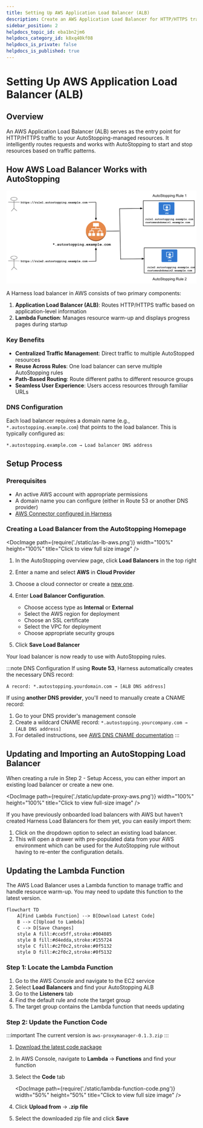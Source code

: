 ```yaml
---
title: Setting Up AWS Application Load Balancer (ALB)
description: Create an AWS Application Load Balancer for HTTP/HTTPS traffic to enable AutoStopping Rules.
sidebar_position: 2
helpdocs_topic_id: eba1bn2jm6
helpdocs_category_id: k8xq40kf08
helpdocs_is_private: false
helpdocs_is_published: true
---
```


# Setting Up AWS Application Load Balancer (ALB)

## Overview

An AWS Application Load Balancer (ALB) serves as the entry point for HTTP/HTTPS traffic to your AutoStopping-managed resources. It intelligently routes requests and works with AutoStopping to start and stop resources based on traffic patterns.

## How AWS Load Balancer Works with AutoStopping

![AWS Load Balancer Architecture](./static/create-load-balancer-aws-14.png)

A Harness load balancer in AWS consists of two primary components:

1. **Application Load Balancer (ALB)**: Routes HTTP/HTTPS traffic based on application-level information
2. **Lambda Function**: Manages resource warm-up and displays progress pages during startup

### Key Benefits

- **Centralized Traffic Management**: Direct traffic to multiple AutoStopped resources
- **Reuse Across Rules**: One load balancer can serve multiple AutoStopping rules
- **Path-Based Routing**: Route different paths to different resource groups
- **Seamless User Experience**: Users access resources through familiar URLs

### DNS Configuration

Each load balancer requires a domain name (e.g., `*.autostopping.example.com`) that points to the load balancer. This is typically configured as:

```
*.autostopping.example.com → Load balancer DNS address
```

## Setup Process

### Prerequisites

- An active AWS account with appropriate permissions
- A domain name you can configure (either in Route 53 or another DNS provider)
- [AWS Connector configured in Harness](/docs/cloud-cost-management/get-started/onboarding-guide/set-up-cost-visibility-for-aws)

### Creating a Load Balancer from the AutoStopping Homepage

<DocImage path={require('./static/as-lb-aws.png')} width="100%" height="100%" title="Click to view full size image" />

1. In the AutoStopping overview page, click **Load Balancers** in the top right
2. Enter a name and select **AWS** in **Cloud Provider**
3. Choose a cloud connector or create a [new one](/docs/cloud-cost-management/get-started/onboarding-guide/set-up-cost-visibility-for-aws). 
4. Enter **Load Balancer Configuration**.
   - Choose access type as **Internal** or **External**
   - Select the AWS region for deployment
   - Choose an SSL certificate
   - Select the VPC for deployment
   - Choose appropriate security groups

7. Click **Save Load Balancer**


Your load balancer is now ready to use with AutoStopping rules.

:::note DNS Configuration
If using **Route 53**, Harness automatically creates the necessary DNS record:
```
A record: *.autostopping.yourdomain.com → [ALB DNS address]
```

If using **another DNS provider**, you'll need to manually create a CNAME record:
1. Go to your DNS provider's management console
2. Create a wildcard CNAME record: `*.autostopping.yourcompany.com → [ALB DNS address]`
3. For detailed instructions, see [AWS DNS CNAME documentation](https://docs.aws.amazon.com/managedservices/latest/ctexguide/ex-dirserv-cname-record-add-col.html)
:::


## Updating and Importing an AutoStopping Load Balancer

When creating a rule in Step 2 - Setup Access, you can either import an existing load balancer or create a new one.

<DocImage path={require('./static/update-proxy-aws.png')} width="100%" height="100%" title="Click to view full-size image" />

If you have previously onboarded load balancers with AWS but haven't created Harness Load Balancers for them yet, you can easily import them:

1. Click on the dropdown option to select an existing load balancer.
2. This will open a drawer with pre-populated data from your AWS environment which can be used for the AutoStopping rule without having to re-enter the configuration details.

## Updating the Lambda Function

The AWS Load Balancer uses a Lambda function to manage traffic and handle resource warm-up. You may need to update this function to the latest version.

```mermaid
flowchart TD
    A[Find Lambda Function] --> B[Download Latest Code]
    B --> C[Upload to Lambda]
    C --> D[Save Changes]
    style A fill:#cce5ff,stroke:#004085
    style B fill:#d4edda,stroke:#155724
    style C fill:#c2f0c2,stroke:#0f5132
    style D fill:#c2f0c2,stroke:#0f5132
```

### Step 1: Locate the Lambda Function

1. Go to the AWS Console and navigate to the EC2 service
2. Select **Load Balancers** and find your AutoStopping ALB
3. Go to the **Listeners** tab
4. Find the default rule and note the target group
5. The target group contains the Lambda function that needs updating

### Step 2: Update the Function Code

:::important
The current version is `aws-proxymanager-0.1.3.zip`
:::

1. [Download the latest code package](https://lightwing-downloads-temp.s3.ap-south-1.amazonaws.com/aws-proxymanager-0.1.3.zip)
2. In AWS Console, navigate to **Lambda** → **Functions** and find your function
3. Select the **Code** tab

   <DocImage path={require('./static/lambda-function-code.png')} width="50%" height="50%" title="Click to view full size image" />

4. Click **Upload from** → **.zip file**
5. Select the downloaded zip file and click **Save**
